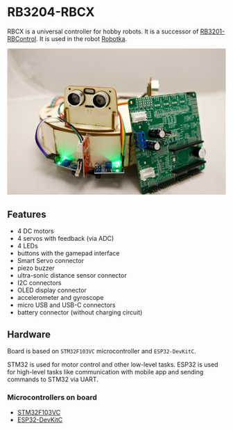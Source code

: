 # RB3204-RBCX

RBCX is a universal controller for hobby robots. It is a successor of [RB3201-RBControl](https://github.com/RoboticsBrno/RB3201-RBControl).
It is used in the robot [Robotka](https://robotka.robotickytabor.cz).

![RBCX](./media/robotka.jpg)

## Features
- 4 DC motors
- 4 servos with feedback (via ADC)
- 4 LEDs
- buttons with the gamepad interface
- Smart Servo connector
- piezo buzzer
- ultra-sonic distance sensor connector
- I2C connectors
- OLED display connector
- accelerometer and gyroscope
- micro USB and USB-C connectors
- battery connector (without charging circuit)

## Hardware
Board is based on `STM32F103VC` microcontroller and `ESP32-DevKitC`.

STM32 is used for motor control and other low-level tasks.
ESP32 is used for high-level tasks like communication with mobile app and sending commands to STM32 via UART.

### Microcontrollers on board
- [STM32F103VC](https://www.st.com/en/microcontrollers-microprocessors/stm32f103vc.html)
- [ESP32-DevKitC](https://www.espressif.com/en/products/devkits/esp32-devkitc)